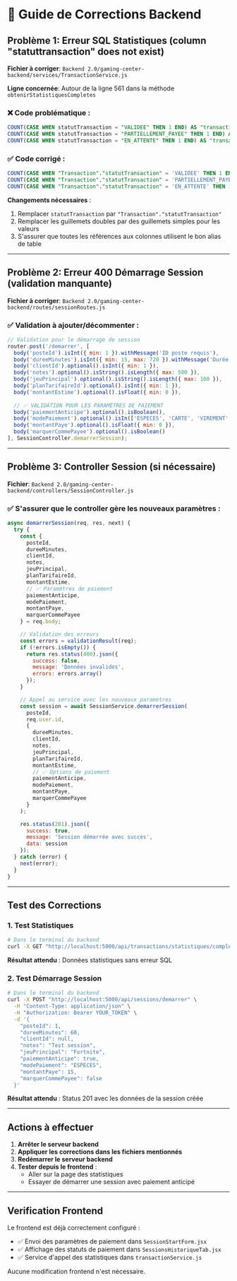 # 🔧 Guide de Corrections Backend

## Problème 1: Erreur SQL Statistiques (column "statuttransaction" does not exist)

**Fichier à corriger**: `Backend 2.0/gaming-center-backend/services/TransactionService.js`

**Ligne concernée**: Autour de la ligne 561 dans la méthode `obtenirStatistiquesCompletes`

### ❌ Code problématique :
```sql
COUNT(CASE WHEN statutTransaction = "VALIDEE" THEN 1 END) AS "transactionsValidees",
COUNT(CASE WHEN statutTransaction = "PARTIELLEMENT_PAYEE" THEN 1 END) AS "transactionsPartielles",
COUNT(CASE WHEN statutTransaction = "EN_ATTENTE" THEN 1 END) AS "transactionsEnAttente"
```

### ✅ Code corrigé :
```sql
COUNT(CASE WHEN "Transaction"."statutTransaction" = 'VALIDEE' THEN 1 END) AS "transactionsValidees",
COUNT(CASE WHEN "Transaction"."statutTransaction" = 'PARTIELLEMENT_PAYEE' THEN 1 END) AS "transactionsPartielles",
COUNT(CASE WHEN "Transaction"."statutTransaction" = 'EN_ATTENTE' THEN 1 END) AS "transactionsEnAttente"
```

**Changements nécessaires** :
1. Remplacer `statutTransaction` par `"Transaction"."statutTransaction"`
2. Remplacer les guillemets doubles par des guillemets simples pour les valeurs
3. S'assurer que toutes les références aux colonnes utilisent le bon alias de table

---

## Problème 2: Erreur 400 Démarrage Session (validation manquante)

**Fichier à corriger**: `Backend 2.0/gaming-center-backend/routes/sessionRoutes.js`

### ✅ Validation à ajouter/décommenter :
```javascript
// Validation pour le démarrage de session
router.post('/demarrer', [
  body('posteId').isInt({ min: 1 }).withMessage('ID poste requis'),
  body('dureeMinutes').isInt({ min: 15, max: 720 }).withMessage('Durée invalide (15-720 min)'),
  body('clientId').optional().isInt({ min: 1 }),
  body('notes').optional().isString().isLength({ max: 500 }),
  body('jeuPrincipal').optional().isString().isLength({ max: 100 }),
  body('planTarifaireId').optional().isInt({ min: 1 }),
  body('montantEstime').optional().isFloat({ min: 0 }),
  
  // ✅ VALIDATION POUR LES PARAMÈTRES DE PAIEMENT
  body('paiementAnticipe').optional().isBoolean(),
  body('modePaiement').optional().isIn(['ESPECES', 'CARTE', 'VIREMENT', 'CHEQUE']),
  body('montantPaye').optional().isFloat({ min: 0 }),
  body('marquerCommePayee').optional().isBoolean()
], SessionController.demarrerSession);
```

---

## Problème 3: Controller Session (si nécessaire)

**Fichier**: `Backend 2.0/gaming-center-backend/controllers/SessionController.js`

### ✅ S'assurer que le controller gère les nouveaux paramètres :
```javascript
async demarrerSession(req, res, next) {
  try {
    const {
      posteId,
      dureeMinutes,
      clientId,
      notes,
      jeuPrincipal,
      planTarifaireId,
      montantEstime,
      // ✅ Paramètres de paiement
      paiementAnticipe,
      modePaiement,
      montantPaye,
      marquerCommePayee
    } = req.body;

    // Validation des erreurs
    const errors = validationResult(req);
    if (!errors.isEmpty()) {
      return res.status(400).json({
        success: false,
        message: 'Données invalides',
        errors: errors.array()
      });
    }

    // Appel au service avec les nouveaux paramètres
    const session = await SessionService.demarrerSession(
      posteId,
      req.user.id,
      {
        dureeMinutes,
        clientId,
        notes,
        jeuPrincipal,
        planTarifaireId,
        montantEstime,
        // ✅ Options de paiement
        paiementAnticipe,
        modePaiement,
        montantPaye,
        marquerCommePayee
      }
    );

    res.status(201).json({
      success: true,
      message: 'Session démarrée avec succès',
      data: session
    });
  } catch (error) {
    next(error);
  }
}
```

---

## Test des Corrections

### 1. Test Statistiques
```bash
# Dans le terminal du backend
curl -X GET "http://localhost:5000/api/transactions/statistiques/completes?dateDebut=2025-05-29&dateFin=2025-06-28&groupBy=day"
```

**Résultat attendu** : Données statistiques sans erreur SQL

### 2. Test Démarrage Session
```bash
# Dans le terminal du backend
curl -X POST "http://localhost:5000/api/sessions/demarrer" \
  -H "Content-Type: application/json" \
  -H "Authorization: Bearer YOUR_TOKEN" \
  -d '{
    "posteId": 1,
    "dureeMinutes": 60,
    "clientId": null,
    "notes": "Test session",
    "jeuPrincipal": "Fortnite",
    "paiementAnticipe": true,
    "modePaiement": "ESPECES",
    "montantPaye": 15,
    "marquerCommePayee": false
  }'
```

**Résultat attendu** : Status 201 avec les données de la session créée

---

## Actions à effectuer

1. **Arrêter le serveur backend**
2. **Appliquer les corrections dans les fichiers mentionnés**
3. **Redémarrer le serveur backend**
4. **Tester depuis le frontend** :
   - Aller sur la page des statistiques
   - Essayer de démarrer une session avec paiement anticipé

---

## Verification Frontend

Le frontend est déjà correctement configuré :
- ✅ Envoi des paramètres de paiement dans `SessionStartForm.jsx`
- ✅ Affichage des statuts de paiement dans `SessionsHistoriqueTab.jsx`
- ✅ Service d'appel des statistiques dans `transactionService.js`

Aucune modification frontend n'est nécessaire.
